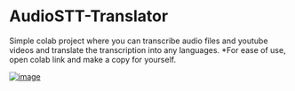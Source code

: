 # AudioSTT-Translator
Simple colab project where you can transcribe audio files and youtube videos and translate the transcription into any languages.
*For ease of use, open colab link and make a copy for yourself.

[![image](https://github.com/notnoc/AudioSTT-Translator/assets/89336139/bd9411c6-11c0-46a1-9a09-5592e6292aea)](https://colab.research.google.com/github/notnoc/AudioSTT-Translator/blob/main/AudioSTT_Translator.ipynb)

